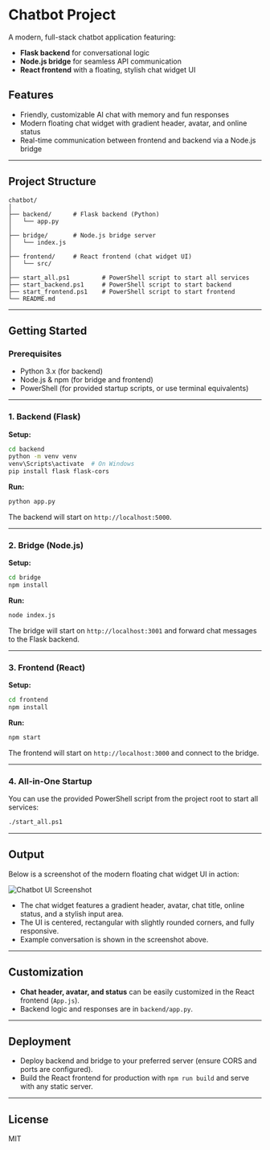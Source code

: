 # Chatbot Project

A modern, full-stack chatbot application featuring:
- **Flask backend** for conversational logic
- **Node.js bridge** for seamless API communication
- **React frontend** with a floating, stylish chat widget UI

## Features

- Friendly, customizable AI chat with memory and fun responses
- Modern floating chat widget with gradient header, avatar, and online status
- Real-time communication between frontend and backend via a Node.js bridge

---

## Project Structure

```
chatbot/
│
├── backend/      # Flask backend (Python)
│   └── app.py
│
├── bridge/       # Node.js bridge server
│   └── index.js
│
├── frontend/     # React frontend (chat widget UI)
│   └── src/
│
├── start_all.ps1         # PowerShell script to start all services
├── start_backend.ps1     # PowerShell script to start backend
├── start_frontend.ps1    # PowerShell script to start frontend
└── README.md
```

---

## Getting Started

### Prerequisites

- Python 3.x (for backend)
- Node.js & npm (for bridge and frontend)
- PowerShell (for provided startup scripts, or use terminal equivalents)

---

### 1. Backend (Flask)

**Setup:**
```sh
cd backend
python -m venv venv
venv\Scripts\activate  # On Windows
pip install flask flask-cors
```

**Run:**
```sh
python app.py
```
The backend will start on `http://localhost:5000`.

---

### 2. Bridge (Node.js)

**Setup:**
```sh
cd bridge
npm install
```

**Run:**
```sh
node index.js
```
The bridge will start on `http://localhost:3001` and forward chat messages to the Flask backend.

---

### 3. Frontend (React)

**Setup:**
```sh
cd frontend
npm install
```

**Run:**
```sh
npm start
```
The frontend will start on `http://localhost:3000` and connect to the bridge.

---

### 4. All-in-One Startup

You can use the provided PowerShell script from the project root to start all services:
```sh
./start_all.ps1
```

---

## Output

Below is a screenshot of the modern floating chat widget UI in action:

![Chatbot UI Screenshot](screenshot.png)

- The chat widget features a gradient header, avatar, chat title, online status, and a stylish input area.
- The UI is centered, rectangular with slightly rounded corners, and fully responsive.
- Example conversation is shown in the screenshot above.

---

## Customization

- **Chat header, avatar, and status** can be easily customized in the React frontend (`App.js`).
- Backend logic and responses are in `backend/app.py`.

---

## Deployment

- Deploy backend and bridge to your preferred server (ensure CORS and ports are configured).
- Build the React frontend for production with `npm run build` and serve with any static server.

---

## License

MIT